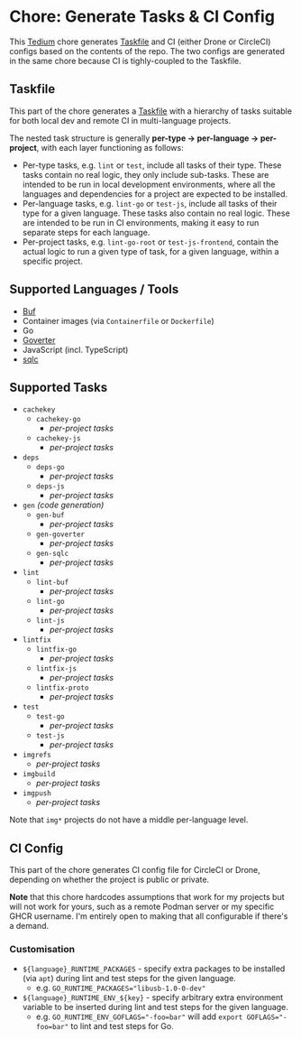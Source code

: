 # Chore: Generate Tasks & CI Config

This [Tedium](https://github.com/markormesher/tedium) chore generates [Taskfile](https://taskfile.dev) and CI (either Drone or CircleCI) configs based on the contents of the repo. The two configs are generated in the same chore because CI is tighly-coupled to the Taskfile.

## Taskfile

This part of the chore generates a [Taskfile](https://taskfile.dev) with a hierarchy of tasks suitable for both local dev and remote CI in multi-language projects.

The nested task structure is generally **per-type -> per-language -> per-project**, with each layer functioning as follows:

- Per-type tasks, e.g. `lint` or `test`, include all tasks of their type. These tasks contain no real logic, they only include sub-tasks. These are intended to be run in local development environments, where all the languages and dependencies for a project are expected to be installed.
- Per-language tasks, e.g. `lint-go` or `test-js`, include all tasks of their type for a given language. These tasks also contain no real logic. These are intended to be run in CI environments, making it easy to run separate steps for each language.
- Per-project tasks, e.g. `lint-go-root` or `test-js-frontend`, contain the actual logic to run a given type of task, for a given language, within a specific project.

## Supported Languages / Tools

- [Buf](https://buf.build)
- Container images (via `Containerfile` or `Dockerfile`)
- Go
- [Goverter](https://github.com/jmattheis/goverter)
- JavaScript (incl. TypeScript)
- [sqlc](https://sqlc.dev)

## Supported Tasks

- `cachekey`
  - `cachekey-go`
    - _per-project tasks_
  - `cachekey-js`
    - _per-project tasks_
- `deps`
  - `deps-go`
    - _per-project tasks_
  - `deps-js`
    - _per-project tasks_
- `gen` _(code generation)_
  - `gen-buf`
    - _per-project tasks_
  - `gen-goverter`
    - _per-project tasks_
  - `gen-sqlc`
    - _per-project tasks_
- `lint`
  - `lint-buf`
    - _per-project tasks_
  - `lint-go`
    - _per-project tasks_
  - `lint-js`
    - _per-project tasks_
- `lintfix`
  - `lintfix-go`
    - _per-project tasks_
  - `lintfix-js`
    - _per-project tasks_
  - `lintfix-proto`
    - _per-project tasks_
- `test`
  - `test-go`
    - _per-project tasks_
  - `test-js`
    - _per-project tasks_
- `imgrefs`
  - _per-project tasks_
- `imgbuild`
  - _per-project tasks_
- `imgpush`
  - _per-project tasks_

Note that `img*` projects do not have a middle per-language level.

## CI Config

This part of the chore generates CI config file for CircleCI or Drone, depending on whether the project is public or private.

**Note** that this chore hardcodes assumptions that work for my projects but will not work for yours, such as a remote Podman server or my specific GHCR username. I'm entirely open to making that all configurable if there's a demand.

### Customisation

- `${language}_RUNTIME_PACKAGES` - specify extra packages to be installed (via `apt`) during lint and test steps for the given language.
  - e.g. `GO_RUNTIME_PACKAGES="libusb-1.0-0-dev"`
- `${language}_RUNTIME_ENV_${key}` - specify arbitrary extra environment variable to be inserted during lint and test steps for the given language.
  - e.g. `GO_RUNTIME_ENV_GOFLAGS="-foo=bar"` will add `export GOFLAGS="-foo=bar"` to lint and test steps for Go.
